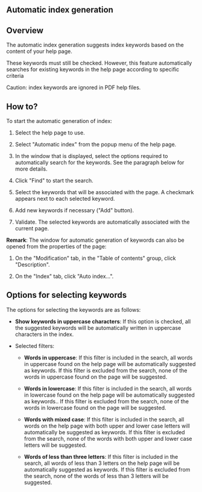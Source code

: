 


## Automatic index generation
			



<a name="NOTE1"></a>
<a name="NOTE1_1"></a>


## Overview
<a name="overview_ELTTEXTE000121"></a>
The automatic index generation suggests index keywords based on the content of your help page.

These keywords must still be checked. However, this feature automatically searches for existing keywords in the help page according to specific criteria

Caution: index keywords are ignored in PDF help files.

<a name="NOTE2"></a>
<a name="NOTE2_1"></a>


## How to?
<a name="how_ELTTEXTE000145"></a>
To start the automatic generation of index: 

1. Select the help page to use.

2. Select "Automatic index" from the popup menu of the help page.

3. In the window that is displayed, select the options required to automatically search for the keywords. See the paragraph below for more details.

4. Click "Find" to start the search.

5. Select the keywords that will be associated with the page. A checkmark appears next to each selected keyword.

6. Add new keywords if necessary ("Add" button).

7. Validate. The selected keywords are automatically associated with the current page.


**Remark**: The window for automatic generation of keywords can also be opened from the properties of the page: 

1. On the "Modification" tab, in the "Table of contents" group, click "Description". 

2. On the "Index" tab, click "Auto index...".




<a name="NOTE3"></a>
<a name="NOTE3_1"></a>


## Options for selecting keywords
<a name="options_for_selecting_keywords_ELTTEXTE000169"></a>
The options for selecting the keywords are as follows:

- **Show keywords in uppercase characters**: If this option is checked, all the suggested keywords will be automatically written in uppercase characters in the index.

- Selected filters: 

	- **Words in uppercase**: If this filter is included in the search, all words in uppercase found on the help page will be automatically suggested as keywords. If this filter is excluded from the search, none of the words in uppercase found on the page will be suggested.

	- **Words in lowercase**: If this filter is included in the search, all words in lowercase found on the help page will be automatically suggested as keywords.. If this filter is excluded from the search, none of the words in lowercase found on the page will be suggested.

	- **Words with mixed case**: If this filter is included in the search, all words on the help page with both upper and lower case letters will automatically be suggested as keywords. If this filter is excluded from the search, none of the words with both upper and lower case letters will be suggested.

	- **Words of less than three letters**: If this filter is included in the search, all words of less than 3 letters on the help page will be automatically suggested as keywords. If this filter is excluded from the search, none of the words of less than 3 letters will be suggested.








